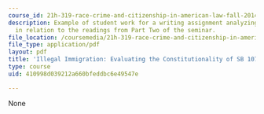 ```yaml
---
course_id: 21h-319-race-crime-and-citizenship-in-american-law-fall-2014
description: Example of student work for a writing assignment analyzing a chosen case
  in relation to the readings from Part Two of the seminar.
file_location: /coursemedia/21h-319-race-crime-and-citizenship-in-american-law-fall-2014/410998d039212a660bfeddbc6e49547e_MIT21H_319F14_Illegalmmigr.pdf
file_type: application/pdf
layout: pdf
title: 'Illegal Immigration: Evaluating the Constitutionality of SB 1070 in its Enforcement'
type: course
uid: 410998d039212a660bfeddbc6e49547e

---
```

None